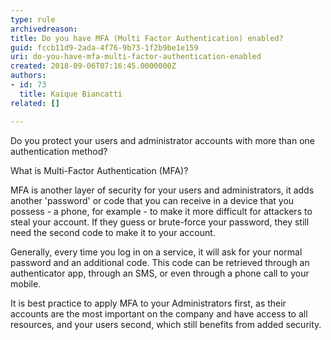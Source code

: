 ```yaml
---
type: rule
archivedreason: 
title: Do you have MFA (Multi Factor Authentication) enabled?
guid: fccb11d9-2ada-4f76-9b73-1f2b9be1e159
uri: do-you-have-mfa-multi-factor-authentication-enabled
created: 2018-09-06T07:16:45.0000000Z
authors:
- id: 73
  title: Kaique Biancatti
related: []

---
```


Do you protect your users and administrator accounts with more than one authentication method?

<!--endintro-->

What is Multi-Factor Authentication (MFA)?

MFA is another layer of security for your users and administrators, it adds another 'password' or code that you can receive in a device that you possess - a phone, for example - to make it more difficult for attackers to steal your account.
If they guess or brute-force your password, they still need the second code to make it to your account.

Generally, every time you log in on a service, it will ask for your normal password and an additional code. This code can be retrieved through an authenticator app, through an SMS, or even through a phone call to your mobile.

It is best practice to apply MFA to your Administrators first, as their accounts are the most important on the company and have access to all resources, and your users second, which still benefits from added security.
